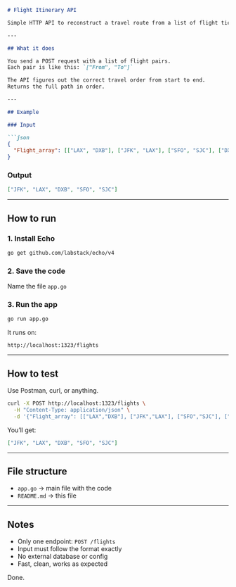````markdown
# Flight Itinerary API

Simple HTTP API to reconstruct a travel route from a list of flight tickets.

---

## What it does

You send a POST request with a list of flight pairs.  
Each pair is like this: `["From", "To"]`

The API figures out the correct travel order from start to end.  
Returns the full path in order.

---

## Example

### Input

```json
{
  "Flight_array": [["LAX", "DXB"], ["JFK", "LAX"], ["SFO", "SJC"], ["DXB", "SFO"]]
}
````

### Output

```json
["JFK", "LAX", "DXB", "SFO", "SJC"]
```

---

## How to run

### 1. Install Echo

```bash
go get github.com/labstack/echo/v4
```

### 2. Save the code

Name the file `app.go`

### 3. Run the app

```bash
go run app.go
```

It runs on:

```
http://localhost:1323/flights
```

---

## How to test

Use Postman, curl, or anything.

```bash
curl -X POST http://localhost:1323/flights \
  -H "Content-Type: application/json" \
  -d '{"Flight_array": [["LAX","DXB"], ["JFK","LAX"], ["SFO","SJC"], ["DXB","SFO"]]}'
```

You’ll get:

```json
["JFK", "LAX", "DXB", "SFO", "SJC"]
```

---

## File structure

* `app.go` → main file with the code
* `README.md` → this file

---

## Notes

* Only one endpoint: `POST /flights`
* Input must follow the format exactly
* No external database or config
* Fast, clean, works as expected

Done.

```
```
